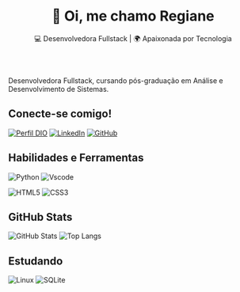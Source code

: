 <h1 align="center">👋 Oi, me chamo Regiane</h1>

<p align="center">
  💻 Desenvolvedora Fullstack | 🌍 Apaixonada por Tecnologia
</p><br><br>

Desenvolvedora Fullstack, cursando pós-graduação em Análise e Desenvolvimento de Sistemas.

## Conecte-se comigo!
[![Perfil DIO](https://img.shields.io/badge/-Meu%20Perfil%20na%20DIO-30A3DC?style=for-the-badge)](https://www.dio.me/users/regianemelo1995)
[![LinkedIn](https://img.shields.io/badge/LinkedIn-0077B5?style=for-the-badge&logo=linkedin&logoColor=white)](https://www.linkedin.com/in/regiane-melo-84ba54173/) [![GitHub](https://img.shields.io/badge/GitHub-100000?style=for-the-badge&logo=github&logoColor=white)](https://github.com/regianemr) 



## Habilidades e Ferramentas

![Python](https://img.shields.io/badge/python-3670A0?style=for-the-badge&logo=python&logoColor=ffdd54)  ![Vscode](https://img.shields.io/badge/Vscode-007ACC?style=for-the-badge&logo=visual-studio-code&logoColor=white) 

![HTML5](https://img.shields.io/badge/HTML5-E34F26?style=for-the-badge&logo=html5&logoColor=white)   ![CSS3](https://img.shields.io/badge/CSS3-1572B6?style=for-the-badge&logo=css3&logoColor=white) 

## GitHub Stats
![GitHub Stats](https://github-readme-stats.vercel.app/api?username=regianemr&theme=transparent&bg_color=000&border_color=30A3DC&show_icons=true&icon_color=30A3DC&title_color=E94D5F&text_color=FFF)   ![Top Langs](https://github-readme-stats-git-masterrstaa-rickstaa.vercel.app/api/top-langs/?username=regianemr&bg_color=000&border_color=30A3DC&title_color=E94D5F&text_color=FFF)


## Estudando
 ![Linux](https://img.shields.io/badge/Linux-000?style=for-the-badge&logo=linux&logoColor=FCC624)  ![SQLite](https://img.shields.io/badge/SQLite-000?style=for-the-badge&logo=sqlite&logoColor=07405E) 

